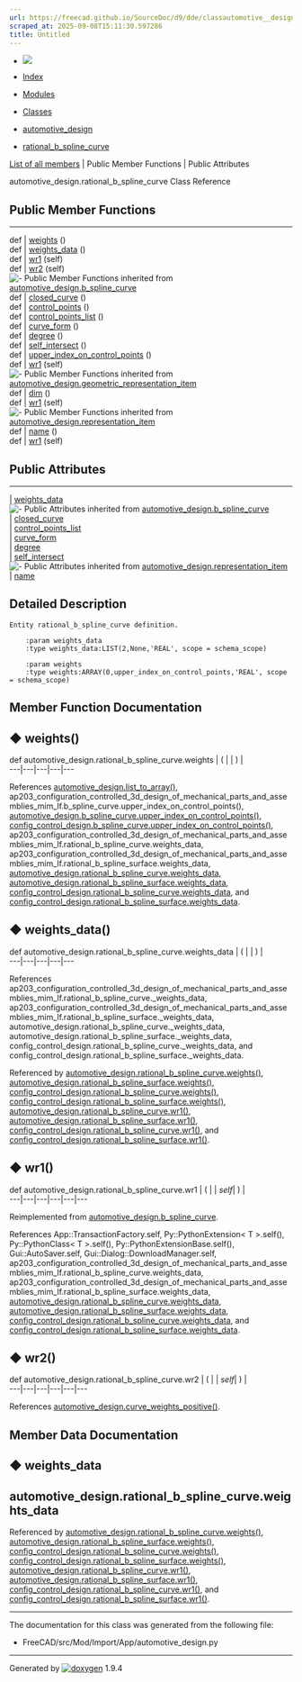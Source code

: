 ```yaml
---
url: https://freecad.github.io/SourceDoc/d9/dde/classautomotive__design_1_1rational__b__spline__curve.html
scraped_at: 2025-09-08T15:11:30.597286
title: Untitled
---
```


  * [ ![](https://www.freecad.org/svg/logo-freecad.svg) ](https://freecadweb.org "FreeCAD")
  * [Index](../../index.html "Index")
  * [Modules](../../modules.html "Modules list")
  * [Classes](../../annotated.html "Annotated list")

  * [automotive_design](../../d4/ddf/namespaceautomotive__design.html)
  * [rational_b_spline_curve](../../d9/dde/classautomotive__design_1_1rational__b__spline__curve.html)

[List of all members](../../d2/d7f/classautomotive__design_1_1rational__b__spline__curve-members.html) | Public Member Functions | Public Attributes

automotive_design.rational_b_spline_curve Class Reference

##  Public Member Functions  
  
---  
def | [weights](../../d9/dde/classautomotive__design_1_1rational__b__spline__curve.html#ab91315101d34e8a211b983234fbeec25) ()  
def | [weights_data](../../d9/dde/classautomotive__design_1_1rational__b__spline__curve.html#ac86dfb4e981b5aacc360a8f2270c68e7) ()  
def | [wr1](../../d9/dde/classautomotive__design_1_1rational__b__spline__curve.html#a5e3d80b5dcfe98ab3c9d3354fbe52d62) (self)  
def | [wr2](../../d9/dde/classautomotive__design_1_1rational__b__spline__curve.html#a5568c2125886378729d2e550ad9e61ed) (self)  
![-](../../closed.png) Public Member Functions inherited from
[automotive_design.b_spline_curve](../../db/d4c/classautomotive__design_1_1b__spline__curve.html)  
def | [closed_curve](../../db/d4c/classautomotive__design_1_1b__spline__curve.html#a20fe5e443d32eefa0e55497631e9e4a5) ()  
def | [control_points](../../db/d4c/classautomotive__design_1_1b__spline__curve.html#acbf0cabc6f76eb9030141e621e3e2483) ()  
def | [control_points_list](../../db/d4c/classautomotive__design_1_1b__spline__curve.html#a410b30a6e6fb2664a43027298cc9fef7) ()  
def | [curve_form](../../db/d4c/classautomotive__design_1_1b__spline__curve.html#a4d6801c9b43ba3c54bc19d99c8e7f448) ()  
def | [degree](../../db/d4c/classautomotive__design_1_1b__spline__curve.html#ac48dfdd6a0c241ad5db2fcaf6cd7026c) ()  
def | [self_intersect](../../db/d4c/classautomotive__design_1_1b__spline__curve.html#ad431fc576d8ea2e49a77ad5e6e1cb48b) ()  
def | [upper_index_on_control_points](../../db/d4c/classautomotive__design_1_1b__spline__curve.html#ac9ccc74fa6ffcfcf3ed810f6f700abe1) ()  
def | [wr1](../../db/d4c/classautomotive__design_1_1b__spline__curve.html#a829091a18fd135e17b2b1ac639c5e510) (self)  
![-](../../closed.png) Public Member Functions inherited from
[automotive_design.geometric_representation_item](../../de/d5e/classautomotive__design_1_1geometric__representation__item.html)  
def | [dim](../../de/d5e/classautomotive__design_1_1geometric__representation__item.html#aef245618450610e88788dcaea46ad742) ()  
def | [wr1](../../de/d5e/classautomotive__design_1_1geometric__representation__item.html#a9677d2be5fc5c7c8ccb6819380198bbc) (self)  
![-](../../closed.png) Public Member Functions inherited from
[automotive_design.representation_item](../../d3/d20/classautomotive__design_1_1representation__item.html)  
def | [name](../../d3/d20/classautomotive__design_1_1representation__item.html#a33b5812d92aa0d107b4fd4274c17b9d9) ()  
def | [wr1](../../d3/d20/classautomotive__design_1_1representation__item.html#af350c19fc5e5763d4991494a99d979ed) (self)  
  
##  Public Attributes  
  
---  
|
[weights_data](../../d9/dde/classautomotive__design_1_1rational__b__spline__curve.html#a4b3ac09e0532e7ff7608e220bcec00a5)  
![-](../../closed.png) Public Attributes inherited from
[automotive_design.b_spline_curve](../../db/d4c/classautomotive__design_1_1b__spline__curve.html)  
|
[closed_curve](../../db/d4c/classautomotive__design_1_1b__spline__curve.html#a7cbedcbd75d0cbe968812bee57d63912)  
|
[control_points_list](../../db/d4c/classautomotive__design_1_1b__spline__curve.html#ac4a7bc236467fb08ef8a1f49f94a437f)  
|
[curve_form](../../db/d4c/classautomotive__design_1_1b__spline__curve.html#a831b89acf0f1f672db8cd72163721f36)  
|
[degree](../../db/d4c/classautomotive__design_1_1b__spline__curve.html#a20bd85d7ccb670d8ef67bcd45ccc72be)  
|
[self_intersect](../../db/d4c/classautomotive__design_1_1b__spline__curve.html#a7f28e170bdae25309ba19d71019f9502)  
![-](../../closed.png) Public Attributes inherited from
[automotive_design.representation_item](../../d3/d20/classautomotive__design_1_1representation__item.html)  
|
[name](../../d3/d20/classautomotive__design_1_1representation__item.html#a3d48fe912053adaf5f187b606fa81c87)  
  
## Detailed Description

    
    
    Entity rational_b_spline_curve definition.
    
        :param weights_data
        :type weights_data:LIST(2,None,'REAL', scope = schema_scope)
    
        :param weights
        :type weights:ARRAY(0,upper_index_on_control_points,'REAL', scope = schema_scope)

## Member Function Documentation

## ◆ weights()

def automotive_design.rational_b_spline_curve.weights  | ( | | ) |   
---|---|---|---|---  
  
References
[automotive_design.list_to_array()](../../d4/ddf/namespaceautomotive__design.html#ab7dc76b598137ee186868173eef1e979),
ap203_configuration_controlled_3d_design_of_mechanical_parts_and_assemblies_mim_lf.b_spline_curve.upper_index_on_control_points(),
[automotive_design.b_spline_curve.upper_index_on_control_points()](../../db/d4c/classautomotive__design_1_1b__spline__curve.html#ac9ccc74fa6ffcfcf3ed810f6f700abe1),
[config_control_design.b_spline_curve.upper_index_on_control_points()](../../d9/d93/classconfig__control__design_1_1b__spline__curve.html#a13bfc700bf2396e0a4181b01ffe784d7),
ap203_configuration_controlled_3d_design_of_mechanical_parts_and_assemblies_mim_lf.rational_b_spline_curve.weights_data,
ap203_configuration_controlled_3d_design_of_mechanical_parts_and_assemblies_mim_lf.rational_b_spline_surface.weights_data,
[automotive_design.rational_b_spline_curve.weights_data](../../d9/dde/classautomotive__design_1_1rational__b__spline__curve.html#a4b3ac09e0532e7ff7608e220bcec00a5),
[automotive_design.rational_b_spline_surface.weights_data](../../db/de5/classautomotive__design_1_1rational__b__spline__surface.html#a6414521fd168c48bb227e6076c14369e),
[config_control_design.rational_b_spline_curve.weights_data](../../d2/d28/classconfig__control__design_1_1rational__b__spline__curve.html#a5b03d4289a030aa408ada00b71712f29),
and
[config_control_design.rational_b_spline_surface.weights_data](../../df/da0/classconfig__control__design_1_1rational__b__spline__surface.html#aba810f149e0bb822c29cd99c249d17f7).

## ◆ weights_data()

def automotive_design.rational_b_spline_curve.weights_data  | ( | | ) |   
---|---|---|---|---  
  
References
ap203_configuration_controlled_3d_design_of_mechanical_parts_and_assemblies_mim_lf.rational_b_spline_curve._weights_data,
ap203_configuration_controlled_3d_design_of_mechanical_parts_and_assemblies_mim_lf.rational_b_spline_surface._weights_data,
automotive_design.rational_b_spline_curve._weights_data,
automotive_design.rational_b_spline_surface._weights_data,
config_control_design.rational_b_spline_curve._weights_data, and
config_control_design.rational_b_spline_surface._weights_data.

Referenced by
[automotive_design.rational_b_spline_curve.weights()](../../d9/dde/classautomotive__design_1_1rational__b__spline__curve.html#ab91315101d34e8a211b983234fbeec25),
[automotive_design.rational_b_spline_surface.weights()](../../db/de5/classautomotive__design_1_1rational__b__spline__surface.html#af9dce70be29578712867ae951c1be191),
[config_control_design.rational_b_spline_curve.weights()](../../d2/d28/classconfig__control__design_1_1rational__b__spline__curve.html#a4efaf8a6ec31baf9094c93b5a1712542),
[config_control_design.rational_b_spline_surface.weights()](../../df/da0/classconfig__control__design_1_1rational__b__spline__surface.html#a9e7f71b84fad72fa4dceb4cc12bad9a3),
[automotive_design.rational_b_spline_curve.wr1()](../../d9/dde/classautomotive__design_1_1rational__b__spline__curve.html#a5e3d80b5dcfe98ab3c9d3354fbe52d62),
[automotive_design.rational_b_spline_surface.wr1()](../../db/de5/classautomotive__design_1_1rational__b__spline__surface.html#a525eb257f8323ae17121c16170f69616),
[config_control_design.rational_b_spline_curve.wr1()](../../d2/d28/classconfig__control__design_1_1rational__b__spline__curve.html#ad450bf462f3eef07955850c3c609d71e),
and
[config_control_design.rational_b_spline_surface.wr1()](../../df/da0/classconfig__control__design_1_1rational__b__spline__surface.html#a21c1bb1a384a79e5ef50126d0c2cb71c).

## ◆ wr1()

def automotive_design.rational_b_spline_curve.wr1  | ( |  | _self_| ) |   
---|---|---|---|---|---  
  
Reimplemented from
[automotive_design.b_spline_curve](../../db/d4c/classautomotive__design_1_1b__spline__curve.html#a829091a18fd135e17b2b1ac639c5e510).

References App::TransactionFactory.self, Py::PythonExtension< T >.self(),
Py::PythonClass< T >.self(), Py::PythonExtensionBase.self(),
Gui::AutoSaver.self, Gui::Dialog::DownloadManager.self,
ap203_configuration_controlled_3d_design_of_mechanical_parts_and_assemblies_mim_lf.rational_b_spline_curve.weights_data,
ap203_configuration_controlled_3d_design_of_mechanical_parts_and_assemblies_mim_lf.rational_b_spline_surface.weights_data,
[automotive_design.rational_b_spline_curve.weights_data](../../d9/dde/classautomotive__design_1_1rational__b__spline__curve.html#a4b3ac09e0532e7ff7608e220bcec00a5),
[automotive_design.rational_b_spline_surface.weights_data](../../db/de5/classautomotive__design_1_1rational__b__spline__surface.html#a6414521fd168c48bb227e6076c14369e),
[config_control_design.rational_b_spline_curve.weights_data](../../d2/d28/classconfig__control__design_1_1rational__b__spline__curve.html#a5b03d4289a030aa408ada00b71712f29),
and
[config_control_design.rational_b_spline_surface.weights_data](../../df/da0/classconfig__control__design_1_1rational__b__spline__surface.html#aba810f149e0bb822c29cd99c249d17f7).

## ◆ wr2()

def automotive_design.rational_b_spline_curve.wr2  | ( |  | _self_| ) |   
---|---|---|---|---|---  
  
References
[automotive_design.curve_weights_positive()](../../d4/ddf/namespaceautomotive__design.html#ad092d6cbe9549f1afc9b3000317ad243).

## Member Data Documentation

## ◆ weights_data

automotive_design.rational_b_spline_curve.weights_data  
---  
  
Referenced by
[automotive_design.rational_b_spline_curve.weights()](../../d9/dde/classautomotive__design_1_1rational__b__spline__curve.html#ab91315101d34e8a211b983234fbeec25),
[automotive_design.rational_b_spline_surface.weights()](../../db/de5/classautomotive__design_1_1rational__b__spline__surface.html#af9dce70be29578712867ae951c1be191),
[config_control_design.rational_b_spline_curve.weights()](../../d2/d28/classconfig__control__design_1_1rational__b__spline__curve.html#a4efaf8a6ec31baf9094c93b5a1712542),
[config_control_design.rational_b_spline_surface.weights()](../../df/da0/classconfig__control__design_1_1rational__b__spline__surface.html#a9e7f71b84fad72fa4dceb4cc12bad9a3),
[automotive_design.rational_b_spline_curve.wr1()](../../d9/dde/classautomotive__design_1_1rational__b__spline__curve.html#a5e3d80b5dcfe98ab3c9d3354fbe52d62),
[automotive_design.rational_b_spline_surface.wr1()](../../db/de5/classautomotive__design_1_1rational__b__spline__surface.html#a525eb257f8323ae17121c16170f69616),
[config_control_design.rational_b_spline_curve.wr1()](../../d2/d28/classconfig__control__design_1_1rational__b__spline__curve.html#ad450bf462f3eef07955850c3c609d71e),
and
[config_control_design.rational_b_spline_surface.wr1()](../../df/da0/classconfig__control__design_1_1rational__b__spline__surface.html#a21c1bb1a384a79e5ef50126d0c2cb71c).

* * *

The documentation for this class was generated from the following file:

  * FreeCAD/src/Mod/Import/App/automotive_design.py

* * *

Generated by
[![doxygen](../../doxygen.svg)](https://www.doxygen.org/index.html) 1.9.4


